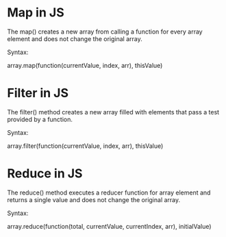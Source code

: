 
# Map in JS

The map() creates a new array from calling a function for every array element and does not change the original array.

Syntax:

array.map(function(currentValue, index, arr), thisValue)

# Filter in JS

The filter() method creates a new array filled with elements that pass a test provided by a function.

Syntax:

array.filter(function(currentValue, index, arr), thisValue)

# Reduce in JS

The reduce() method executes a reducer function for array element and returns a single value and does not change the original array.

Syntax:

array.reduce(function(total, currentValue, currentIndex, arr), initialValue)

